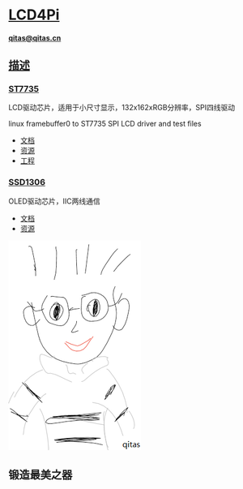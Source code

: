﻿# [LCD4Pi](https://github.com/qitas/LCD4Pi) 

#### qitas@qitas.cn

## [描述](https://github.com/qitas/LCD4Pi/wiki) 

### [ST7735](ST7735/) 

LCD驱动芯片，适用于小尺寸显示，132x162xRGB分辨率，SPI四线驱动

linux framebuffer0 to ST7735 SPI LCD driver and test files

- [文档](ST7735/docs) 
- [资源](ST7735/src) 
- [工程](ST7735/project) 

### [SSD1306](SSD1306/) 

OLED驱动芯片，IIC两线通信

- [文档](SSD1306/docs) 
- [资源](SSD1306/src) 

[![sites](qitas/qitas.png)](http://www.qitas.cn)
## 锻造最美之器
